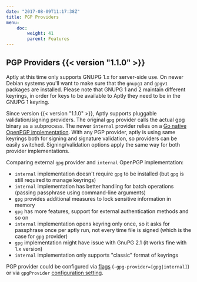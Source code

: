 ```yaml
---
date: "2017-08-09T11:17:38Z"
title: PGP Providers
menu:
    doc:
        weight: 41
        parent: Features
---
```



PGP Providers  {{< version "1.1.0" >}}
-------------

Aptly at this time only supports GNUPG 1.x for server-side use.
On newer Debian systems you'll want to make sure that the `gnupg1` and `gpgv1` packages are installed.
Please note that GNUPG 1 and 2 maintain different keyrings, in order for keys to
be available to Aptly they need to be in the GNUPG 1 keyring.

Since version {{< version "1.1.0" >}}, Aptly supports pluggable validation/signing providers.
The original `gpg` provider calls the actual gpg binary as a subprocess.
The newer `internal` provider relies on a [Go native OpenPGP implementation](https://github.com/golang/crypto/tree/master/openpgp).
With any PGP provider, aptly is using same keyrings both for signing and signature validation,
so providers can be easily switched. Signing/validation options apply the same way for both provider
implementations.

Comparing external `gpg` provider and `internal` OpenPGP implementation:

* `internal` implementation doesn't require `gpg` to be installed (but `gpg` is still required to manage
keyrings)
* `internal` implementation has better handling for batch operations (passing passphrase using command-line arguments)
* `gpg` provides additional measures to lock sensitive information in memory
* `gpg` has more features, support for external authentication methods and so on
* `internal` implementation opens keyring only once, so it asks for passphrase once per aptly
run, not every time file is signed (which is the case for `gpg` provider)
* `gpg` implementation might have issue with GnuPG 2.1 (it works fine with 1.x version)
* `internal` implementation only supports "classic" format of keyrings

PGP provider could be configured via [flags](/doc/aptly/flags) (`-gpg-provider=[gpg|internal]`) or via `gpgProvider` [configuration setting](/doc/configuration).
